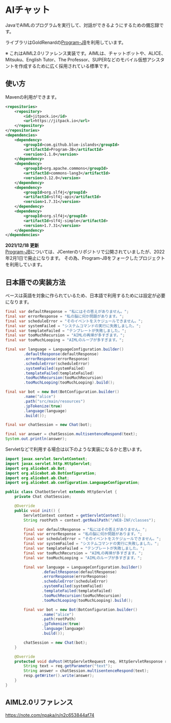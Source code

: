# AIチャット

JavaでAIMLのプログラムを実行して、対話ができるようにするための備忘録です。

ライブラリはGoldRenardの[Program-JB](https://github.com/blue-islands/Program-JB)を利用しています。

※ これはAIML2.0リファレンス実装です。AIMLは、チャットボットや、ALICE、Mitsuku、English Tutor、The Professor、SUPERなどのモバイル仮想アシスタントを作成するために広く採用されている標準です。

## 使い方

Mavenの利用ができます。
```xml
<repositories>
    <repository>
        <id>jitpack.io</id>
        <url>https://jitpack.io</url>
    </repository>
</repositories>
<dependencies>
    <dependency>
        <groupId>com.github.blue-islands</groupId>
        <artifactId>Program-JB</artifactId>
        <version>1.1.0</version>
    </dependency>
    <dependency>
        <groupId>org.apache.commons</groupId>
        <artifactId>commons-lang3</artifactId>
        <version>3.12.0</version>
    </dependency>
    <dependency>
        <groupId>org.slf4j</groupId>
        <artifactId>slf4j-api</artifactId>
        <version>1.7.31</version>
    </dependency>
    <dependency>
        <groupId>org.slf4j</groupId>
        <artifactId>slf4j-simple</artifactId>
        <version>1.7.31</version>
    </dependency>
</dependencies>
```

**2021/12/18 更新**<br>
[Program-JB](https://github.com/GoldRenard/Program-JB)については、JCenterのリポジトリで公開されていましたが、2022年2月1日で廃止になります。
その為、Program-JBをフォークしたプロジェクトを利用しています。 

## 日本語での実装方法
ベースは英語を対象に作られているため、日本語で利用するためには設定が必要になります。

```java
final var defaultResponse = "私にはその答えがありません。";
final var errorResponse = "私の脳に何か問題があります。";
final var scheduleError = "そのイベントをスケジュールできません。";
final var systemFailed = "システムコマンドの実行に失敗しました。";
final var templateFailed = "テンプレートが失敗しました。";
final var tooMuchRecursion = "AIMLの再帰が多すぎます。";
final var tooMuchLooping = "AIMLのループが多すぎます。";

final var language = LanguageConfiguration.builder()
        .defaultResponse(defaultResponse)
        .errorResponse(errorResponse)
        .scheduleError(scheduleError)
        .systemFailed(systemFailed)
        .templateFailed(templateFailed)
        .tooMuchRecursion(tooMuchRecursion)
        .tooMuchLooping(tooMuchLooping).build();

final var bot = new Bot(BotConfiguration.builder()
        .name("alice")
        .path("src/main/resources")
        .jpTokenize(true)
        .language(language)
        .build());

final var chatSession = new Chat(bot);

final var answer = chatSession.multisentenceRespond(text);
System.out.println(answer);
```

Servletなどで利用する場合は以下のような実装になるかと思います。

```java
import javax.servlet.ServletContext;
import javax.servlet.http.HttpServlet;
import org.alicebot.ab.Bot;
import org.alicebot.ab.BotConfiguration;
import org.alicebot.ab.Chat;
import org.alicebot.ab.configuration.LanguageConfiguration;

public class ChatbotServlet extends HttpServlet {
    private Chat chatSession;

    @Override
    public void init() {
        ServletContext context = getServletContext();
        String rootPath = context.getRealPath("/WEB-INF/classes");

        final var defaultResponse = "私にはその答えがありません。";
        final var errorResponse = "私の脳に何か問題があります。";
        final var scheduleError = "そのイベントをスケジュールできません。";
        final var systemFailed = "システムコマンドの実行に失敗しました。";
        final var templateFailed = "テンプレートが失敗しました。";
        final var tooMuchRecursion = "AIMLの再帰が多すぎます。";
        final var tooMuchLooping = "AIMLのループが多すぎます。";

        final var language = LanguageConfiguration.builder()
                .defaultResponse(defaultResponse)
                .errorResponse(errorResponse)
                .scheduleError(scheduleError)
                .systemFailed(systemFailed)
                .templateFailed(templateFailed)
                .tooMuchRecursion(tooMuchRecursion)
                .tooMuchLooping(tooMuchLooping).build();

        final var bot = new Bot(BotConfiguration.builder()
                .name("alice")
                .path(rootPath)
                .jpTokenize(true)
                .language(language)
                .build());

        chatSession = new Chat(bot);
    }

    @Override
    protected void doPost(HttpServletRequest req, HttpServletResponse resp) throws ServletException, IOException {
        String text = req.getParameter("text");
        String answer = chatSession.multisentenceRespond(text);
        resp.getWriter().write(answer);
    }
}
```

## AIML2.0リファレンス
https://note.com/npaka/n/n2c653844af74
